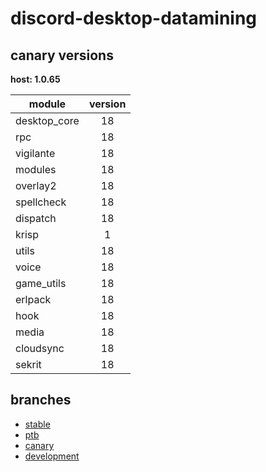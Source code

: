 # discord-desktop-datamining

## canary versions

**host: 1.0.65**

| module | version |
| ------ | :-----: |
| desktop_core | 18 |
| rpc | 18 |
| vigilante | 18 |
| modules | 18 |
| overlay2 | 18 |
| spellcheck | 18 |
| dispatch | 18 |
| krisp | 1 |
| utils | 18 |
| voice | 18 |
| game_utils | 18 |
| erlpack | 18 |
| hook | 18 |
| media | 18 |
| cloudsync | 18 |
| sekrit | 18 |

## branches

- [stable](https://github.com/OpenAsar/discord-desktop-datamining/tree/stable)
- [ptb](https://github.com/OpenAsar/discord-desktop-datamining/tree/ptb)
- [canary](https://github.com/OpenAsar/discord-desktop-datamining/tree/canary)
- [development](https://github.com/OpenAsar/discord-desktop-datamining/tree/development)
